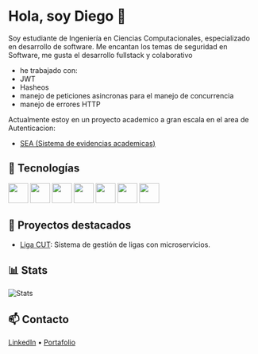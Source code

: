 # Hola, soy Diego 👋

Soy estudiante de Ingeniería en Ciencias Computacionales, especializado en desarrollo de software.
Me encantan los temas de seguridad en Software, me gusta el desarrollo fullstack y colaborativo

- he trabajado con:
- JWT
- Hasheos
- manejo de peticiones asincronas para el manejo de concurrencia
- manejo de errores HTTP

Actualmente estoy en un proyecto academico a gran escala en el area de Autenticacion:
- [SEA (Sistema de evidencias academicas)](https://github.com/Sistema-de-Evidencias-Academicas)

## 🚀 Tecnologías

<p align="left">
  <img src="https://cdn.jsdelivr.net/gh/devicons/devicon/icons/python/python-original.svg" width="40"/>
  <img src="https://cdn.jsdelivr.net/gh/devicons/devicon/icons/fastapi/fastapi-original.svg" width="40"/>
  <img src="https://cdn.jsdelivr.net/gh/devicons/devicon/icons/postgresql/postgresql-original.svg" width="40"/>
  <img src="https://cdn.jsdelivr.net/gh/devicons/devicon/icons/docker/docker-original.svg" width="40"/>
  <img src="https://cdn.jsdelivr.net/gh/devicons/devicon/icons/nextjs/nextjs-original.svg" width="40"/>
  <img src="https://cdn.jsdelivr.net/gh/devicons/devicon/icons/react/react-original.svg" width="40"/>
  <img src="https://cdn.jsdelivr.net/gh/devicons/devicon/icons/typescript/typescript-original.svg" width="40"/>
</p>


## 📌 Proyectos destacados
- [Liga CUT](https://github.com/OswaldoJRuiz/Liga_CUT/tree/Diego_Permisos): Sistema de gestión de ligas con microservicios.

## 📊 Stats
![Stats](https://github-readme-stats.vercel.app/api?username=Arxxh&show_icons=true&theme=tokyonight)

## 📫 Contacto
[LinkedIn](https://www.linkedin.com/in/diego-silva-86a1b1361/) • [Portafolio]("portafolio")
